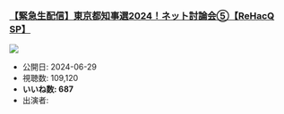 ### [【緊急生配信】東京都知事選2024！ネット討論会⑤【ReHacQ SP】](https://www.youtube.com/watch?v=4gynzZY7KIU)
[![](https://img.youtube.com/vi/4gynzZY7KIU/sddefault.jpg)](https://www.youtube.com/watch?v=4gynzZY7KIU)
-   公開日: 2024-06-29
-   視聴数: 109,120
-   **いいね数: 687**
-   出演者: 
